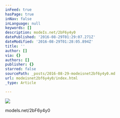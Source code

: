 ```yaml
---
inFeed: true
hasPage: true
inNav: false
inLanguage: null
keywords: []
description: modeIs.net/2bF6y4y0
datePublished: '2016-08-29T01:29:07.271Z'
dateModified: '2016-08-29T01:28:05.894Z'
title: ''
author: []
via: {}
authors: []
publisher: {}
starred: false
sourcePath: _posts/2016-08-29-modeisnet2bf6y4y0.md
url: modeisnet2bf6y4y0/index.html
_type: Article

---
```

![](https://the-grid-user-content.s3-us-west-2.amazonaws.com/cc8de22d-e2bf-4e6d-9555-d5475c936f2a.jpg)

modeIs.net/2bF6y4y0